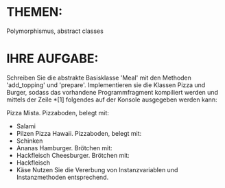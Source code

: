 # THEMEN:
Polymorphismus, abstract classes

# IHRE AUFGABE:
Schreiben Sie die abstrakte Basisklasse 'Meal' mit den Methoden 'add_topping' und 'prepare'. Implementieren sie die Klassen Pizza und Burger, sodass das vorhandene Programmfragment kompiliert werden und mittels der Zeile *[1] folgendes auf der Konsole ausgegeben werden kann:

Pizza Mista. Pizzaboden, belegt mit:
- Salami
- Pilzen
Pizza Hawaii. Pizzaboden, belegt mit:
- Schinken
- Ananas
Hamburger. Brötchen mit:
- Hackfleisch
Cheesburger. Brötchen mit:
- Hackfleisch
- Käse
Nutzen Sie die Vererbung von Instanzvariablen und Instanzmethoden entsprechend.
